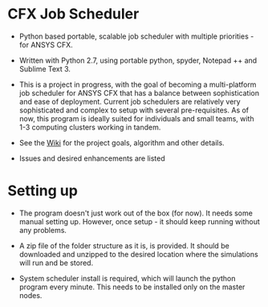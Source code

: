 CFX Job Scheduler
============

* Python based portable, scalable job scheduler with multiple priorities - for ANSYS CFX.
* Written with Python 2.7, using portable python, spyder, Notepad ++ and Sublime Text 3.
* This is a project in progress, with the goal of becoming a multi-platform job scheduler for ANSYS CFX that has a balance between sophistication and ease of deployment. Current job schedulers are relatively very sophisticated and complex to setup with several pre-requisites. As of now, this program is ideally suited for individuals and small teams, with 1-3 computing clusters working in tandem.

* See the [Wiki](https://github.com/shrysr/jobscheduler/wiki/) for the project goals, algorithm and other details.

* Issues and desired enhancements are listed


Setting up
=====================
* The program doesn't just work out of the box (for now). It needs some manual setting up. However, once setup - it should keep running without any problems.

* A zip file of the folder structure as it is, is provided. It should be downloaded and unzipped to the desired location where the simulations will run and be stored.

* System scheduler install is required, which will launch the python program every minute. This needs to be installed only on the master nodes.
